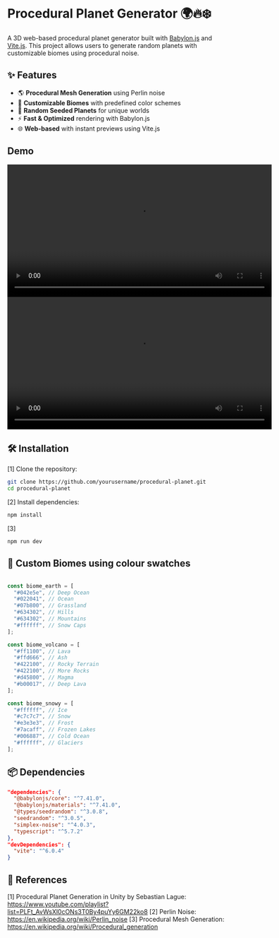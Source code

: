 # Procedural Planet Generator 🌍🔥❄️

A 3D web-based procedural planet generator built with [Babylon.js](https://www.babylonjs.com/) and [Vite.js](https://vitejs.dev/). This project allows users to generate random planets with customizable biomes using procedural noise.

## ✨ Features

- 🌎 **Procedural Mesh Generation** using Perlin noise
- 🎨 **Customizable Biomes** with predefined color schemes
- 🎲 **Random Seeded Planets** for unique worlds
- ⚡ **Fast & Optimized** rendering with Babylon.js
- 🌐 **Web-based** with instant previews using Vite.js

## Demo
<video src="https://github.com/user-attachments/assets/40c5cf2d-3171-414e-a5c4-1c6a5b16e6f6" controls width="600"></video>
<video src="https://github.com/user-attachments/assets/c80a8680-33ed-4357-b8a1-5386282c3c63" controls width="600"></video>

## 🛠️ Installation

[1] Clone the repository:

   ```sh
   git clone https://github.com/yourusername/procedural-planet.git
   cd procedural-planet
   ```
[2] Install dependencies:

   ```sh
   npm install
   ```
[3]
   ```sh
   npm run dev
   ```

## 🎨 Custom Biomes using colour swatches

```typescript

const biome_earth = [
  "#042e5e", // Deep Ocean
  "#022041", // Ocean
  "#07b800", // Grassland
  "#634302", // Hills
  "#634302", // Mountains
  "#ffffff", // Snow Caps
];

const biome_volcano = [
  "#ff1100", // Lava
  "#ffd666", // Ash
  "#422100", // Rocky Terrain
  "#422100", // More Rocks
  "#d45800", // Magma
  "#b00017", // Deep Lava
];

const biome_snowy = [
  "#ffffff", // Ice
  "#c7c7c7", // Snow
  "#e3e3e3", // Frost
  "#7acaff", // Frozen Lakes
  "#006887", // Cold Ocean
  "#ffffff", // Glaciers
];

```

## 📦 Dependencies

```json
"dependencies": {
  "@babylonjs/core": "^7.41.0",
  "@babylonjs/materials": "^7.41.0",
  "@types/seedrandom": "^3.0.8",
  "seedrandom": "^3.0.5",
  "simplex-noise": "^4.0.3",
  "typescript": "^5.7.2"
},
"devDependencies": {
  "vite": "^6.0.4"
}
```

## 📄 References
[1] Procedural Planet Generation in Unity by Sebastian Lague: https://www.youtube.com/playlist?list=PLFt_AvWsXl0cONs3T0By4puYy6GM22ko8
[2] Perlin Noise: https://en.wikipedia.org/wiki/Perlin_noise
[3] Procedural Mesh Generation: https://en.wikipedia.org/wiki/Procedural_generation

